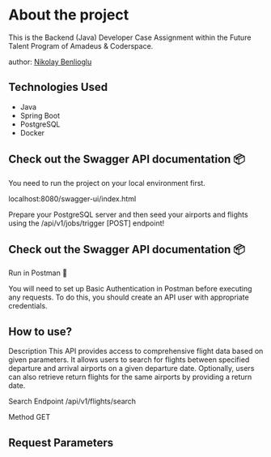 # About the project

This is the Backend (Java) Developer Case Assignment within the Future Talent Program of Amadeus & Coderspace.

author: [Nikolay Benlioglu](https://github.com/nikben08)
## Technologies Used

- Java
- Spring Boot
- PostgreSQL
- Docker

## Check out the Swagger API documentation 📦

You need to run the project on your local environment first.

localhost:8080/swagger-ui/index.html

Prepare your PostgreSQL server and then seed your airports and flights using the /api/v1/jobs/trigger [POST] endpoint!

## Check out the Swagger API documentation 📦

Run in Postman 🚀

You will need to set up Basic Authentication in Postman before executing any requests. To do this, you should create an API user with appropriate credentials.

## How to use?

Description
This API provides access to comprehensive flight data based on given parameters. It allows users to search for flights between specified departure and arrival airports on a given departure date. Optionally, users can also retrieve return flights for the same airports by providing a return date.

Search Endpoint
/api/v1/flights/search

Method
GET

## Request Parameters

